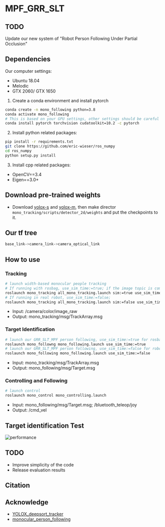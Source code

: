 # MPF_GRR_SLT

## TODO
Update our new system of "Robot Person Following Under Partial Occlusion"

## Dependencies
Our computer settings:
- Ubuntu 18.04
- Melodic
- GTX 2060/ GTX 1650
1. Create a conda environment and install pytorch
```bash
conda create -n mono_following python=3.8
conda activate mono_following
# This is based on your GPU settings, other settings should be careful
conda install pytorch torchvision cudatoolkit=10.2 -c pytorch
```
2. Install python related packages:
```bash
pip install -r requirements.txt
git clone https://github.com/eric-wieser/ros_numpy
cd ros_numpy
python setup.py install
```
3. Install cpp related packages:

- OpenCV==3.4
- Eigen==3.0+

## Download pre-trained weights

- Download [yolox-s](https://megvii-my.sharepoint.cn/:u:/g/personal/gezheng_megvii_com/EW62gmO2vnNNs5npxjzunVwB9p307qqygaCkXdTO88BLUg?e=NMTQYw) and [yolox-m](https://megvii-my.sharepoint.cn/:u:/g/personal/gezheng_megvii_com/ERMTP7VFqrVBrXKMU7Vl4TcBQs0SUeCT7kvc-JdIbej4tQ?e=1MDo9y), then make director `mono_tracking/scripts/detector_2d/weights` and put the checkpoints to it.

## Our tf tree
```bash
base_link->camera_link->camera_optical_link
```

## How to use

### Tracking

```bash
# launch width-based monocular people tracking
# If running with rosbag, use_sim_time:=true; if the image topic is compressed, sim:=true
roslaunch mono_tracking all_mono_tracking.launch sim:=true use_sim_time:=true
# If running in real robot, use_sim_time:=false;
roslaunch mono_tracking all_mono_tracking.launch sim:=false use_sim_time:=false
```
- Input: /camera/color/image_raw
- Output: mono_tracking/msg/TrackArray.msg

### Target Identification

```bash
# launch our GRR_SLT_MPF person following, use_sim_time:=true for rosbag
roslaunch mono_followng mono_following.launch use_sim_time:=true
# launch our GRR_SLT_MPF person following, use_sim_time:=false for robot running
roslaunch mono_following mono_following.launch use_sim_time:=false
```
- Input: mono_tracking/msg/TrackArray.msg
- Output: mono_following/msg/Target.msg


### Controlling and Following

```bash
# launch control
roslaunch mono_control mono_controlling.launch
```
- Input: mono_following/msg/Target.msg; /bluetooth_teleop/joy
- Output: /cmd_vel

## Target identification Test
<img src="pictures/performance.gif" alt="performance" style="zoom: 100%;" />

## TODO
- Improve simplicity of the code
- Release evaluation results

## Citation
## Acknowledge
- [YOLOX_deepsort_tracker](https://github.com/pmj110119/YOLOX_deepsort_tracker)
- [monocular_person_following](https://github.com/koide3/monocular_person_following)

